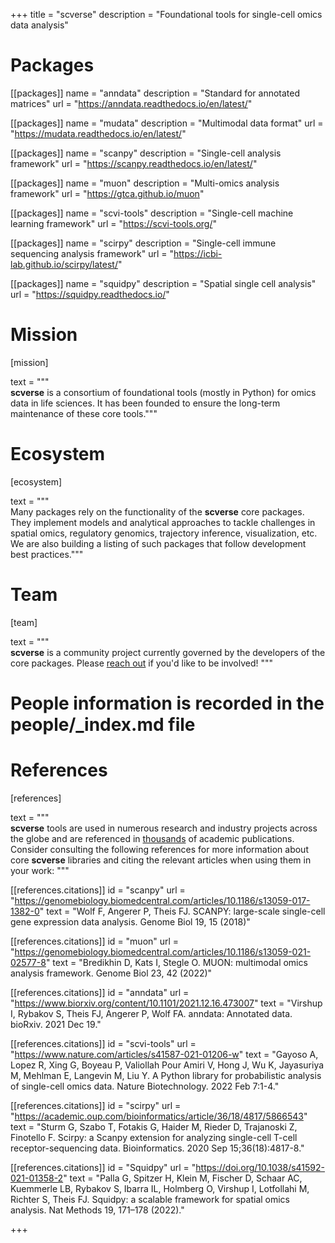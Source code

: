 +++
title = "scverse"
description = "Foundational tools for single-cell omics data analysis"

# Packages

[[packages]]
	name = "anndata"
	description = "Standard for annotated matrices"
	url = "https://anndata.readthedocs.io/en/latest/"

[[packages]]
	name = "mudata"
	description = "Multimodal data format"
	url = "https://mudata.readthedocs.io/en/latest/"

[[packages]]
	name = "scanpy"
	description = "Single-cell analysis framework"
	url = "https://scanpy.readthedocs.io/en/latest/"

[[packages]]
	name = "muon"
	description = "Multi-omics analysis framework"
	url = "https://gtca.github.io/muon"

[[packages]]
	name = "scvi-tools"
	description = "Single-cell machine learning framework"
	url = "https://scvi-tools.org/"

[[packages]]
	name = "scirpy"
	description = "Single-cell immune sequencing analysis framework"
	url = "https://icbi-lab.github.io/scirpy/latest/"

[[packages]]
	name = "squidpy"
	description = "Spatial single cell analysis"
	url = "https://squidpy.readthedocs.io/"

# Mission

[mission]

text = """\
**scverse** is a consortium of foundational tools (mostly in Python) for omics data in life sciences. It has been founded to ensure the long-term maintenance of these core tools."""

# Ecosystem

[ecosystem]

text = """\
Many packages rely on the functionality of the **scverse** core packages. They implement models and analytical approaches to tackle challenges in spatial omics, regulatory genomics, trajectory inference, visualization, etc. We are also building a listing of such packages that follow development best practices."""

# Team

[team]

text = """\
**scverse** is a community project currently governed by the developers of the core packages. Please [reach out](/join) if you'd like to be involved!
"""

# People information is recorded in the people/_index.md file


# References
[references]

text = """\
**scverse** tools are used in numerous research and industry projects across the globe and are referenced in [thousands](https://scholar.google.ru/scholar?cites=14568046068402025757) of academic publications. Consider consulting the following references for more information about core **scverse** libraries and citing the relevant articles when using them in your work:
"""

[[references.citations]]
	id = "scanpy"
	url = "https://genomebiology.biomedcentral.com/articles/10.1186/s13059-017-1382-0"
	text = "Wolf F, Angerer P, Theis FJ. SCANPY: large-scale single-cell gene expression data analysis. Genome Biol 19, 15 (2018)"

[[references.citations]]
    id = "muon"
    url = "https://genomebiology.biomedcentral.com/articles/10.1186/s13059-021-02577-8"
    text = "Bredikhin D, Kats I, Stegle O. MUON: multimodal omics analysis framework. Genome Biol 23, 42 (2022)"

[[references.citations]]
    id = "anndata"
    url = "https://www.biorxiv.org/content/10.1101/2021.12.16.473007"
    text = "Virshup I, Rybakov S, Theis FJ, Angerer P, Wolf FA. anndata: Annotated data. bioRxiv. 2021 Dec 19."

[[references.citations]]
    id = "scvi-tools"
    url = "https://www.nature.com/articles/s41587-021-01206-w"
    text = "Gayoso A, Lopez R, Xing G, Boyeau P, Valiollah Pour Amiri V, Hong J, Wu K, Jayasuriya M, Mehlman E, Langevin M, Liu Y. A Python library for probabilistic analysis of single-cell omics data. Nature Biotechnology. 2022 Feb 7:1-4."

[[references.citations]]
    id = "scirpy"
    url = "https://academic.oup.com/bioinformatics/article/36/18/4817/5866543"
    text = "Sturm G, Szabo T, Fotakis G, Haider M, Rieder D, Trajanoski Z, Finotello F. Scirpy: a Scanpy extension for analyzing single-cell T-cell receptor-sequencing data. Bioinformatics. 2020 Sep 15;36(18):4817-8."

[[references.citations]]
    id = "Squidpy"
    url = "https://doi.org/10.1038/s41592-021-01358-2"
    text = "Palla G, Spitzer H, Klein M, Fischer D, Schaar AC, Kuemmerle LB, Rybakov S, Ibarra IL, Holmberg O, Virshup I, Lotfollahi M, Richter S, Theis FJ. Squidpy: a scalable framework for spatial omics analysis. Nat Methods 19, 171–178 (2022)."

+++
